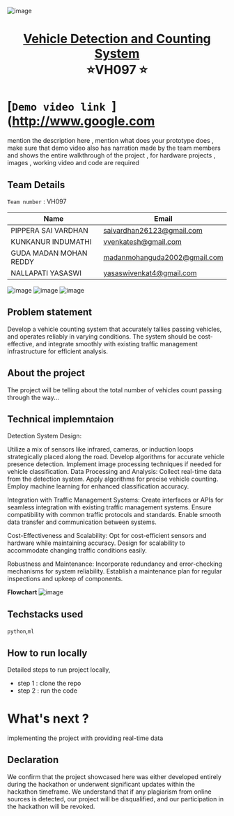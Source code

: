 ![image](https://github.com/saivardhan26123/VH097/assets/127670183/0b953ab2-5d9f-4d05-8a9e-e1ea20dc0e60)<h1 align="center" style="border-bottom: none">
    <b>
        <a href="https://www.google.com"> Vehicle Detection and Counting System
 </a><br>
    </b>
    ⭐️VH097  ⭐️ <br>
</h1>

# [`Demo video link `](http://www.google.com 
mention the description here , mention what does your prototype does  , make sure that demo video also has narration made by the team members and shows the entire walkthrough of the project , for hardware projects , images , working video and code are required
## Team Details
`Team number` : VH097

| Name    | Email           |
|---------|-----------------|
| PIPPERA SAI VARDHAN | saivardhan26123@gmail.com |
| KUNKANUR INDUMATHI | vvenkatesh@gmail.com |
| GUDA MADAN MOHAN REDDY | madanmohanguda2002@gmail.com |
| NALLAPATI YASASWI | yasaswivenkat4@gmail.com |
![image](https://github.com/saivardhan26123/VH097/assets/127670183/33eb9b18-e335-489f-addb-f29c66161e6c)
![image](https://github.com/saivardhan26123/VH097/assets/127670183/f8f5df40-8902-4937-b624-9b3d05f53c60)
![image](https://github.com/saivardhan26123/VH097/assets/127670183/379899a7-d1bc-440a-a2a3-e3d01d69344f)

## Problem statement 
Develop a vehicle counting system that accurately tallies passing vehicles, and operates reliably in varying conditions. The system should be cost-effective, and integrate smoothly with existing traffic management infrastructure for efficient analysis.
## About the project
The project will be telling about the total number of vehicles count passing through the way...

## Technical implemntaion 
Detection System Design:

Utilize a mix of sensors like infrared, cameras, or induction loops strategically placed along the road.
Develop algorithms for accurate vehicle presence detection.
Implement image processing techniques if needed for vehicle classification.
Data Processing and Analysis:
Collect real-time data from the detection system.
Apply algorithms for precise vehicle counting.
Employ machine learning for enhanced classification accuracy.

Integration with Traffic Management Systems:
Create interfaces or APIs for seamless integration with existing traffic management systems.
Ensure compatibility with common traffic protocols and standards.
Enable smooth data transfer and communication between systems.

Cost-Effectiveness and Scalability:
Opt for cost-efficient sensors and hardware while maintaining accuracy.
Design for scalability to accommodate changing traffic conditions easily.

Robustness and Maintenance:
Incorporate redundancy and error-checking mechanisms for system reliability.
Establish a maintenance plan for regular inspections and upkeep of components.

**Flowchart**
![image](https://github.com/saivardhan26123/VH097/assets/127670183/b59f0ed3-c4b4-48ce-8527-531a7529b4dc)

## Techstacks used 
`python`,`ml`

## How to run locally 
Detailed steps to run project locally, 
- step 1 : clone the repo 
- step 2 : run the code 

# What's next ?
implementing the project with providing real-time data
## Declaration
We confirm that the project showcased here was either developed entirely during the hackathon or underwent significant updates within the hackathon timeframe. We understand that if any plagiarism from online sources is detected, our project will be disqualified, and our participation in the hackathon will be revoked.
